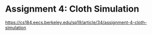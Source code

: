 # Assignment 4: Cloth Simulation
https://cs184.eecs.berkeley.edu/sp19/article/34/assignment-4-cloth-simulation
